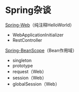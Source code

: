 # Spring杂谈

[Spring-Web](spring-example-web)（纯注释HelloWorld）

- WebApplicationInitializer
- RestController

[Spring-BeanScope](spring-example-bean-scope)（Bean作用域）

- singleton
- prototype
- request（Web）
- session（Web）
- globalSession（Web）